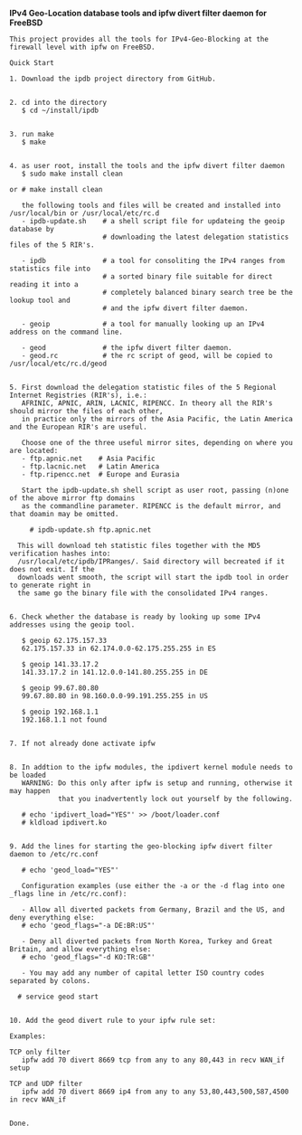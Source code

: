 **IPv4 Geo-Location database tools and ipfw divert filter daemon for FreeBSD**

    This project provides all the tools for IPv4-Geo-Blocking at the firewall level with ipfw on FreeBSD.

    Quick Start

    1. Download the ipdb project directory from GitHub.


    2. cd into the directory
       $ cd ~/install/ipdb


    3. run make
       $ make


    4. as user root, install the tools and the ipfw divert filter daemon
       $ sudo make install clean

    or # make install clean

       the following tools and files will be created and installed into /usr/local/bin or /usr/local/etc/rc.d
       - ipdb-update.sh    # a shell script file for updateing the geoip database by
                           # downloading the latest delegation statistics files of the 5 RIR's.
      
       - ipdb              # a tool for consoliting the IPv4 ranges from statistics file into
                           # a sorted binary file suitable for direct reading it into a
                           # completely balanced binary search tree be the lookup tool and
                           # and the ipfw divert filter daemon.
                          
       - geoip             # a tool for manually looking up an IPv4 address on the command line.

       - geod              # the ipfw divert filter daemon.
       - geod.rc           # the rc script of geod, will be copied to /usr/local/etc/rc.d/geod


    5. First download the delegation statistic files of the 5 Regional Internet Registries (RIR's), i.e.:
       AFRINIC, APNIC, ARIN, LACNIC, RIPENCC. In theory all the RIR's should mirror the files of each other,
       in practice only the mirrors of the Asia Pacific, the Latin America and the European RIR's are useful.
       
       Choose one of the three useful mirror sites, depending on where you are located:
       - ftp.apnic.net    # Asia Pacific
       - ftp.lacnic.net   # Latin America
       - ftp.ripencc.net  # Europe and Eurasia
       
       Start the ipdb-update.sh shell script as user root, passing (n)one of the above mirror ftp domains
       as the commandline parameter. RIPENCC is the default mirror, and that doamin may be omitted.
       
         # ipdb-update.sh ftp.apnic.net
       
      This will download teh statistic files together with the MD5 verification hashes into:
      /usr/local/etc/ipdb/IPRanges/. Said directory will becreated if it does not exit. If the
      downloads went smooth, the script will start the ipdb tool in order to generate right in 
      the same go the binary file with the consolidated IPv4 ranges.


    6. Check whether the database is ready by looking up some IPv4 addresses using the geoip tool.

       $ geoip 62.175.157.33
       62.175.157.33 in 62.174.0.0-62.175.255.255 in ES
       
       $ geoip 141.33.17.2
       141.33.17.2 in 141.12.0.0-141.80.255.255 in DE
       
       $ geoip 99.67.80.80
       99.67.80.80 in 98.160.0.0-99.191.255.255 in US
       
       $ geoip 192.168.1.1
       192.168.1.1 not found
       

    7. If not already done activate ipfw


    8. In addtion to the ipfw modules, the ipdivert kernel module needs to be loaded
       WARNING: Do this only after ipfw is setup and running, otherwise it may happen
                that you inadvertently lock out yourself by the following.

       # echo 'ipdivert_load="YES"' >> /boot/loader.conf
       # kldload ipdivert.ko


    9. Add the lines for starting the geo-blocking ipfw divert filter daemon to /etc/rc.conf

       # echo 'geod_load="YES"'
       
       Configuration examples (use either the -a or the -d flag into one _flags line in /etc/rc.conf):
       
       - Allow all diverted packets from Germany, Brazil and the US, and deny everything else:
       # echo 'geod_flags="-a DE:BR:US"'
       
       - Deny all diverted packets from North Korea, Turkey and Great Britain, and allow everything else:
       # echo 'geod_flags="-d KO:TR:GB"'
       
       - You may add any number of capital letter ISO country codes separated by colons.

      # service geod start


    10. Add the geod divert rule to your ipfw rule set:

    Examples:

    TCP only filter
       ipfw add 70 divert 8669 tcp from any to any 80,443 in recv WAN_if setup

    TCP and UDP filter
       ipfw add 70 divert 8669 ip4 from any to any 53,80,443,500,587,4500 in recv WAN_if


    Done.
